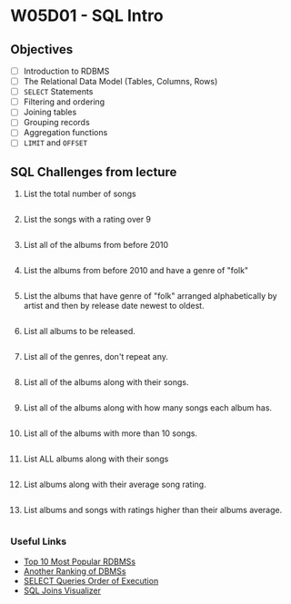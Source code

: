 # W05D01 - SQL Intro

## Objectives
- [ ] Introduction to RDBMS
- [ ] The Relational Data Model (Tables, Columns, Rows)
- [ ] `SELECT` Statements
- [ ] Filtering and ordering
- [ ] Joining tables
- [ ] Grouping records
- [ ] Aggregation functions
- [ ] `LIMIT` and `OFFSET`

## SQL Challenges from lecture

1. List the total number of songs
```sql

```

2. List the songs with a rating over 9
```sql

```

3. List all of the albums from before 2010
```sql

```

4. List the albums from before 2010 and have a genre of "folk"
```sql

```

5. List the albums that have genre of "folk" arranged alphabetically by artist and then by release date newest to oldest.
```sql

```

6. List all albums to be released.
```sql

```

7. List all of the genres, don't repeat any.
```sql

```

8. List all of the albums along with their songs.
```sql

```

9. List all of the albums along with how many songs each album has.
```sql

```

10. List all of the albums with more than 10 songs.
```sql

```

11. List ALL albums along with their songs
```sql

```

12. List albums along with their average song rating.
```sql

```

13. List albums and songs with ratings higher than their albums average.
```sql

```

### Useful Links
- [Top 10 Most Popular RDBMSs](https://www.c-sharpcorner.com/article/what-are-the-most-popular-relational-databases/)
- [Another Ranking of DBMSs](https://db-engines.com/en/ranking)
- [SELECT Queries Order of Execution](https://sqlbolt.com/lesson/select_queries_order_of_execution)
- [SQL Joins Visualizer](https://sql-joins.leopard.in.ua/)